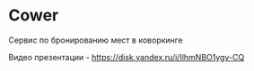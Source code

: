 # Cower
Сервис по бронированию мест в коворкинге

Видео презентации - https://disk.yandex.ru/i/IlhmNBO1ygv-CQ